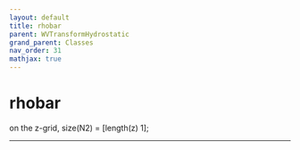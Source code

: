 ```yaml
---
layout: default
title: rhobar
parent: WVTransformHydrostatic
grand_parent: Classes
nav_order: 31
mathjax: true
---
```


#  rhobar

on the z-grid, size(N2) = [length(z) 1];


---

